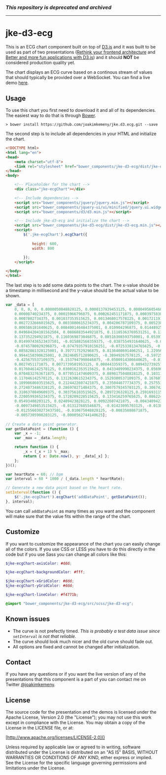 ### _This repository is deprecated and archived_

---

# jke-d3-ecg

This is an ECG chart component built on top of [D3.js](http://d3js.org) and it was built to be used as part of two presentations ([Rethink your frontend architecture](https://github.com/joakimkemeny/presentation.frontend) and
[Better and more fun applications with D3.js](https://github.com/joakimkemeny/presentation.d3)) and it should **NOT**
be considered production quality yet.

The chart displays an ECG curve based on a continous stream of values that should typically be provided over a WebSocket. You can find a live demo [here](http://joakimkemeny.github.io/jke.d3.ecg).

## Usage

To use this chart you first need to download it and all of its dependencies. The easiest way to do that is through [Bower](http://bower.io).

```
> bower install https://github.com/joakimkemeny/jke.d3.ecg.git --save
```

The second step is to include all dependencies in your HTML and initialize the chart.

```html
<!DOCTYPE html>
<html lang="en">
<head>
	<meta charset="utf-8">
	<link rel="stylesheet" href="bower_components/jke-d3-ecg/dist/jke-d3-ecg.css">
</head>
<body>

	<!-- Placeholder for the chart -->
	<div class="jke-ecgChart"></div>

	<!-- Include dependencies -->
	<script src="bower_components/jquery/jquery.min.js"></script>
	<script src="bower_components/jquery-ui/ui/minified/jquery.ui.widget.min.js"></script>
	<script src="bower_components/d3/d3.min.js"></script>

	<!-- Include jke-d3-ecg and initialize the chart -->
	<script src="bower_components/jke-d3-ecg/dist/jke-d3-ecg.min.js"></script>
	<script>
		$('.jke-ecgChart').ecgChart({
			
			height: 600,
			width: 800
		
		});
	</script>

</body>
</html>
```

The last step is to add some data points to the chart. The x-value should be a timestamp in millisecond and the y-value should be the actual value to be shown.

```javascript
var _data = [
	0, 0, 0, 0, 0.0000050048828125, 0.0000137939453125, 0.000049560546875,
	0.00008740234375, 0.00015966796875, 0.000262451171875, 0.0003975830078125, 0.0005687255859375,
	0.0007802734375, 0.001037353515625, 0.0013468017578125, 0.00172119140625, 0.0021756591796875,
	0.0027232666015625, 0.0033880615234375, 0.004206787109375, 0.0052380371093750005,
	0.006586181640625, 0.008400146484375001, 0.010904296875, 0.0144892578125, 0.0196798095703125, 
	0.049684204101562504, 0.0886883544921875, 0.11185363769531251, 0.134164306640625,
	0.137352294921875, 0.1160369873046875, 0.08516308593750001, 0.0539765625, 
	0.014997436523437501, -0.015882568359375, -0.0387554931640625, -0.06125732421875,
	-0.0745780029296875, -0.07479357910156251, -0.0725338134765625, -0.0418538818359375,
	0.08582861328125001, 0.397717529296875, 0.8136408691406251, 1.2295617980957032,
	0.9944150390625001, 0.2824605712890625, -0.38949267578125, -0.597251220703125,
	-0.425675537109375, -0.1537947998046875, -0.0500914306640625, -0.0111041259765625,
	0.0027451171875, 0.0071739501953125, 0.008443359375, 0.0094327392578125, 0.012530517578125,
	0.0176046142578125, 0.0300162353515625, 0.0433489990234375, 0.056962646484375004,
	0.0704832763671875, 0.0770511474609375, 0.0898175048828125, 0.10311853027343751,
	0.117046142578125, 0.1312630615234375, 0.1529300537109375, 0.167607177734375,
	0.1899068603515625, 0.2124422607421875, 0.235044677734375, 0.2575535888671875,
	0.2724073486328125, 0.286978271484375, 0.3007579345703125, 0.3067425537109375,
	0.3106370849609375, 0.303756103515625, 0.2897236328125,0.25916931152343753,
	0.2200599365234375, 0.1728209228515625, 0.133416259765625, 0.086224853515625,
	0.05493408203125, 0.02409423828125, 0.00922607421875, -0.0043409423828125,
	-0.0097349853515625, -0.013127685546875, -0.01423095703125, -0.013834716796875,
	-0.012556030273437501, -0.010675048828125, -0.00835888671875, 
	-0.0057305908203125, -0.0000562744140625];
    
// Create a data point generator.
var getDataPoint = (function () {
	var _x = -1;
	var _max = _data.length;

	return function () {
		_x = (_x + 1) % _max;
		return { x: Date.now(), y: _data[_x] };
	};
})();

var heartRate = 60; // bpm
var interval = 60 * 1000 / (_data.length * heartRate);

// Generate a new data point based on the heart rate.
setInterval(function () {
	$('.jke-ecgChart').ecgChart('addDataPoint', getDataPoint());
}, interval);
```

You can call `addDataPoint` as many times as you want and the component will make sure that the value fits within the range of the chart.

## Customize

If you want to customize the appearance of the chart you can easily change all of the colors. If you use CSS or LESS you have to do this directly in the code but if you use Sass you can change all colors like this:

```scss
$jke-ecgChart-axisColor: #ddd;

$jke-ecgChart-backgroundColor: #fff;

$jke-ecgChart-xGridColor: #ddd;
$jke-ecgChart-yGridColor: #ddd;

$jke-ecgChart-lineColor: #f4771b;

@import "bower_components/jke-d3-ecg/src/scss/jke-d3-ecg";
```

## Known issues

* The curve is not prefectly timed. _This is probably a test data issue since `setInterval` is not that reliable._
* The curve should look much nicer and the old curve should fade out.
* All options are fixed and cannot be changed after initialization.

## Contact

If you have any questions or if you want the live version of any of the presentations that this component is a part of you can contact me on Twitter [@joakimkemeny](http://twitter.com/joakimkemeny).

## License

The source code for the presentation and the demos is licensed under the Apache License,
Version 2.0 (the "License"); you may not use this work except in compliance with the License.
You may obtain a copy of the License in the LICENSE file, or at:

[http://www.apache.org/licenses/LICENSE-2.0]()

Unless required by applicable law or agreed to in writing, software distributed under the License
is distributed on an "AS IS" BASIS, WITHOUT WARRANTIES OR CONDITIONS OF ANY KIND, either express or
implied. See the License for the specific language governing permissions and limitations under
the License.
